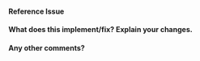 <!--
Thanks for contributing a pull request! Please ensure you have taken a look at
the contribution guidelines: https://github.com/bmcfee/pyrubberband/blob/master/CONTRIBUTING.md#how-to-contribute
-->
#### Reference Issue
<!-- Example: Fixes #123 -->


#### What does this implement/fix? Explain your changes.


#### Any other comments?

